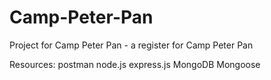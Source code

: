 # Camp-Peter-Pan
Project for Camp Peter Pan - a register for Camp Peter Pan


Resources: 
postman
node.js
express.js
MongoDB
Mongoose
